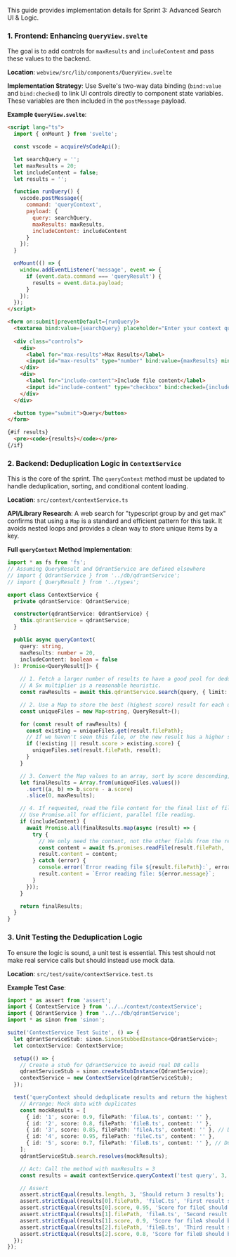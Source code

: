 This guide provides implementation details for Sprint 3: Advanced Search UI & Logic.

### 1. Frontend: Enhancing `QueryView.svelte`

The goal is to add controls for `maxResults` and `includeContent` and pass these values to the backend.

**Location**: `webview/src/lib/components/QueryView.svelte`

**Implementation Strategy**:
Use Svelte's two-way data binding (`bind:value` and `bind:checked`) to link UI controls directly to component state variables. These variables are then included in the `postMessage` payload.

**Example `QueryView.svelte`**:
```html
<script lang="ts">
  import { onMount } from 'svelte';

  const vscode = acquireVsCodeApi();

  let searchQuery = '';
  let maxResults = 20;
  let includeContent = false;
  let results = '';

  function runQuery() {
    vscode.postMessage({
      command: 'queryContext',
      payload: {
        query: searchQuery,
        maxResults: maxResults,
        includeContent: includeContent
      }
    });
  }

  onMount(() => {
    window.addEventListener('message', event => {
      if (event.data.command === 'queryResult') {
        results = event.data.payload;
      }
    });
  });
</script>

<form on:submit|preventDefault={runQuery}>
  <textarea bind:value={searchQuery} placeholder="Enter your context query..."></textarea>
  
  <div class="controls">
    <div>
      <label for="max-results">Max Results</label>
      <input id="max-results" type="number" bind:value={maxResults} min="1" max="100" />
    </div>
    <div>
      <label for="include-content">Include file content</label>
      <input id="include-content" type="checkbox" bind:checked={includeContent} />
    </div>
  </div>

  <button type="submit">Query</button>
</form>

{#if results}
  <pre><code>{results}</code></pre>
{/if}
```

### 2. Backend: Deduplication Logic in `ContextService`

This is the core of the sprint. The `queryContext` method must be updated to handle deduplication, sorting, and conditional content loading.

**Location**: `src/context/contextService.ts`

**API/Library Research**: A web search for "typescript group by and get max" confirms that using a `Map` is a standard and efficient pattern for this task. It avoids nested loops and provides a clean way to store unique items by a key.

**Full `queryContext` Method Implementation**:
```typescript
import * as fs from 'fs';
// Assuming QueryResult and QdrantService are defined elsewhere
// import { QdrantService } from '../db/qdrantService';
// import { QueryResult } from '../types';

export class ContextService {
  private qdrantService: QdrantService;

  constructor(qdrantService: QdrantService) {
    this.qdrantService = qdrantService;
  }

  public async queryContext(
    query: string, 
    maxResults: number = 20, 
    includeContent: boolean = false
  ): Promise<QueryResult[]> {
    
    // 1. Fetch a larger number of results to have a good pool for deduplication.
    // A 5x multiplier is a reasonable heuristic.
    const rawResults = await this.qdrantService.search(query, { limit: maxResults * 5 });

    // 2. Use a Map to store the best (highest score) result for each unique file path.
    const uniqueFiles = new Map<string, QueryResult>();

    for (const result of rawResults) {
      const existing = uniqueFiles.get(result.filePath);
      // If we haven't seen this file, or the new result has a higher score, store it.
      if (!existing || result.score > existing.score) {
        uniqueFiles.set(result.filePath, result);
      }
    }

    // 3. Convert the Map values to an array, sort by score descending, and slice to maxResults.
    let finalResults = Array.from(uniqueFiles.values())
      .sort((a, b) => b.score - a.score)
      .slice(0, maxResults);

    // 4. If requested, read the file content for the final list of files.
    // Use Promise.all for efficient, parallel file reading.
    if (includeContent) {
      await Promise.all(finalResults.map(async (result) => {
        try {
          // We only need the content, not the other fields from the result.
          const content = await fs.promises.readFile(result.filePath, 'utf-8');
          result.content = content;
        } catch (error) {
          console.error(`Error reading file ${result.filePath}:`, error);
          result.content = `Error reading file: ${error.message}`;
        }
      }));
    }

    return finalResults;
  }
}
```

### 3. Unit Testing the Deduplication Logic

To ensure the logic is sound, a unit test is essential. This test should not make real service calls but should instead use mock data.

**Location**: `src/test/suite/contextService.test.ts`

**Example Test Case**:
```typescript
import * as assert from 'assert';
import { ContextService } from '../../context/contextService';
import { QdrantService } from '../../db/qdrantService';
import * as sinon from 'sinon';

suite('ContextService Test Suite', () => {
  let qdrantServiceStub: sinon.SinonStubbedInstance<QdrantService>;
  let contextService: ContextService;

  setup(() => {
    // Create a stub for QdrantService to avoid real DB calls
    qdrantServiceStub = sinon.createStubInstance(QdrantService);
    contextService = new ContextService(qdrantServiceStub);
  });

  test('queryContext should deduplicate results and return the highest score per file', async () => {
    // Arrange: Mock data with duplicates
    const mockResults = [
      { id: '1', score: 0.9, filePath: 'fileA.ts', content: '' },
      { id: '2', score: 0.8, filePath: 'fileB.ts', content: '' },
      { id: '3', score: 0.85, filePath: 'fileA.ts', content: '' }, // Duplicate of fileA
      { id: '4', score: 0.95, filePath: 'fileC.ts', content: '' },
      { id: '5', score: 0.7, filePath: 'fileB.ts', content: '' }, // Duplicate of fileB
    ];
    qdrantServiceStub.search.resolves(mockResults);

    // Act: Call the method with maxResults = 3
    const results = await contextService.queryContext('test query', 3, false);

    // Assert
    assert.strictEqual(results.length, 3, 'Should return 3 results');
    assert.strictEqual(results[0].filePath, 'fileC.ts', 'First result should be fileC with highest score');
    assert.strictEqual(results[0].score, 0.95, 'Score for fileC should be 0.95');
    assert.strictEqual(results[1].filePath, 'fileA.ts', 'Second result should be fileA');
    assert.strictEqual(results[1].score, 0.9, 'Score for fileA should be the max of duplicates: 0.9');
    assert.strictEqual(results[2].filePath, 'fileB.ts', 'Third result should be fileB');
    assert.strictEqual(results[2].score, 0.8, 'Score for fileB should be the max of duplicates: 0.8');
  });
});
```
